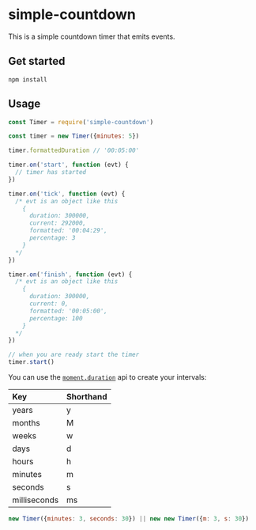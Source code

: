 # simple-countdown

This is a simple countdown timer that emits events.

## Get started

```
npm install
```

## Usage

```js
const Timer = require('simple-countdown')

const timer = new Timer({minutes: 5})

timer.formattedDuration // '00:05:00'

timer.on('start', function (evt) {
  // timer has started
})

timer.on('tick', function (evt) {
  /* evt is an object like this
    {
      duration: 300000,
      current: 292000,
      formatted: '00:04:29',
      percentage: 3
    }
  */
})

timer.on('finish', function (evt) {
  /* evt is an object like this
    {
      duration: 300000,
      current: 0,
      formatted: '00:05:00',
      percentage: 100
    }
  */  
})

// when you are ready start the timer
timer.start()
```

You can use the [`moment.duration`](https://momentjs.com/docs/#/durations/creating/) api to create your intervals:

|Key|Shorthand|
|:--|:--------|
years|y
months|M
weeks|w
days|d
hours|h
minutes|m
seconds|s
milliseconds|ms

```js
new Timer({minutes: 3, seconds: 30}) || new new Timer({m: 3, s: 30})
```
